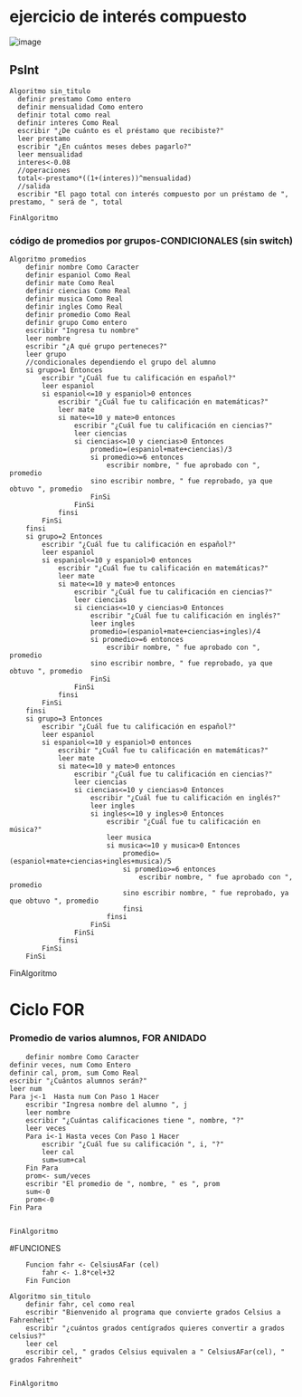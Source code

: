 # ejercicio de interés compuesto

![image](https://user-images.githubusercontent.com/126004528/220738073-1b1a3786-384d-4e29-949d-278899ed95e8.png)

## PsInt

    Algoritmo sin_titulo
      definir prestamo Como entero
      definir mensualidad Como entero
      definir total como real
      definir interes Como Real
      escribir "¿De cuánto es el préstamo que recibiste?"
      leer prestamo
      escribir "¿En cuántos meses debes pagarlo?"
      leer mensualidad
      interes<-0.08
      //operaciones
      total<-prestamo*((1+(interes))^mensualidad)
      //salida
      escribir "El pago total con interés compuesto por un préstamo de ", prestamo, " será de ", total

    FinAlgoritmo
    
 ### código de promedios por grupos-CONDICIONALES (sin switch)
 

    Algoritmo promedios
        definir nombre Como Caracter
        definir espaniol Como Real
        definir mate Como Real
        definir ciencias Como Real
        definir musica Como Real
        definir ingles Como Real
        definir promedio Como Real
        definir grupo Como entero
        escribir "Ingresa tu nombre"
        leer nombre
        escribir "¿A qué grupo perteneces?"
        leer grupo
        //condicionales dependiendo el grupo del alumno
        si grupo=1 Entonces
            escribir "¿Cuál fue tu calificación en español?"
            leer espaniol
            si espaniol<=10 y espaniol>0 entonces
                escribir "¿Cuál fue tu calificación en matemáticas?"
                leer mate
                si mate<=10 y mate>0 entonces
                    escribir "¿Cuál fue tu calificación en ciencias?"
                    leer ciencias
                    si ciencias<=10 y ciencias>0 Entonces
                        promedio=(espaniol+mate+ciencias)/3
                        si promedio>=6 entonces
                            escribir nombre, " fue aprobado con ", promedio
                        sino escribir nombre, " fue reprobado, ya que obtuvo ", promedio
                        FinSi
                    FinSi
                finsi
            FinSi
        finsi
        si grupo=2 Entonces
            escribir "¿Cuál fue tu calificación en español?"
            leer espaniol
            si espaniol<=10 y espaniol>0 entonces
                escribir "¿Cuál fue tu calificación en matemáticas?"
                leer mate
                si mate<=10 y mate>0 entonces
                    escribir "¿Cuál fue tu calificación en ciencias?"
                    leer ciencias
                    si ciencias<=10 y ciencias>0 Entonces
                        escribir "¿Cuál fue tu calificación en inglés?"
                        leer ingles
                        promedio=(espaniol+mate+ciencias+ingles)/4
                        si promedio>=6 entonces
                            escribir nombre, " fue aprobado con ", promedio
                        sino escribir nombre, " fue reprobado, ya que obtuvo ", promedio
                        FinSi
                    FinSi
                finsi
            FinSi
        finsi
        si grupo=3 Entonces
            escribir "¿Cuál fue tu calificación en español?"
            leer espaniol
            si espaniol<=10 y espaniol>0 entonces
                escribir "¿Cuál fue tu calificación en matemáticas?"
                leer mate
                si mate<=10 y mate>0 entonces
                    escribir "¿Cuál fue tu calificación en ciencias?"
                    leer ciencias
                    si ciencias<=10 y ciencias>0 Entonces
                        escribir "¿Cuál fue tu calificación en inglés?"
                        leer ingles
                        si ingles<=10 y ingles>0 Entonces
                            escribir "¿Cuál fue tu calificación en música?"
                            leer musica
                            si musica<=10 y musica>0 Entonces
                                promedio=(espaniol+mate+ciencias+ingles+musica)/5
                                si promedio>=6 entonces
                                    escribir nombre, " fue aprobado con ", promedio
                                sino escribir nombre, " fue reprobado, ya que obtuvo ", promedio
                                finsi
                            finsi
                        FinSi
                    FinSi
                finsi
            FinSi
        FinSi

FinAlgoritmo


# Ciclo FOR
 ### Promedio de varios alumnos, FOR ANIDADO
  
     	definir nombre Como Caracter
	definir veces, num Como Entero
	definir cal, prom, sum Como Real
	escribir "¿Cuántos alumnos serán?"
	leer num
	Para j<-1  Hasta num Con Paso 1 Hacer
		escribir "Ingresa nombre del alumno ", j
		leer nombre
		escribir "¿Cuántas calificaciones tiene ", nombre, "?"
		leer veces
		Para i<-1 Hasta veces Con Paso 1 Hacer
			escribir "¿Cuál fue su calificación ", i, "?"
			leer cal 
			sum=sum+cal
		Fin Para
		prom<- sum/veces
		escribir "El promedio de ", nombre, " es ", prom
		sum<-0
		prom<-0
	Fin Para
	
	
    FinAlgoritmo

#FUNCIONES

		Funcion fahr <- CelsiusAFar (cel)
			fahr <- 1.8*cel+32
		Fin Funcion

	Algoritmo sin_titulo
		definir fahr, cel como real
		escribir "Bienvenido al programa que convierte grados Celsius a Fahrenheit"
		escribir "¿cuántos grados centígrados quieres convertir a grados celsius?"
		leer cel
		escribir cel, " grados Celsius equivalen a " CelsiusAFar(cel), " grados Fahrenheit"


	FinAlgoritmo
	
	
